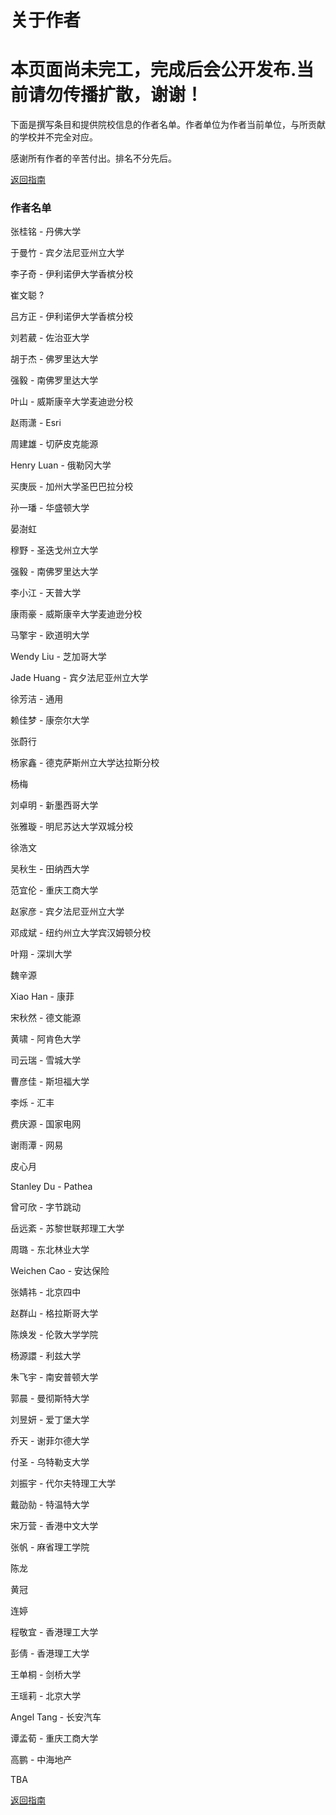 # 关于作者

# 本页面尚未完工，完成后会公开发布.当前请勿传播扩散，谢谢！

下面是撰写条目和提供院校信息的作者名单。作者单位为作者当前单位，与所贡献的学校并不完全对应。

感谢所有作者的辛苦付出。排名不分先后。

[返回指南](https://gis-info.github.io/)

### 作者名单

张桂铭 - 丹佛大学

于曼竹 - 宾夕法尼亚州立大学

李子奇 - 伊利诺伊大学香槟分校

崔文聪 ?

吕方正 - 伊利诺伊大学香槟分校

刘若葳 - 佐治亚大学

胡于杰 - 佛罗里达大学

强毅 - 南佛罗里达大学

叶山 - 威斯康辛大学麦迪逊分校

赵雨潇 - Esri

周建雄 - 切萨皮克能源

Henry Luan - 俄勒冈大学

买庚辰 - 加州大学圣巴巴拉分校

孙一璠 - 华盛顿大学

晏澍虹

穆野 - 圣迭戈州立大学

强毅 - 南佛罗里达大学

李小江 - 天普大学

康雨豪 - 威斯康辛大学麦迪逊分校

马擎宇 - 欧道明大学

Wendy Liu - 芝加哥大学

Jade Huang - 宾夕法尼亚州立大学

徐芳洁 - 通用

赖佳梦 - 康奈尔大学

张蔚行 

杨家鑫 - 德克萨斯州立大学达拉斯分校

杨梅

刘卓明 - 新墨西哥大学

张雅璇 - 明尼苏达大学双城分校

徐浩文

吴秋生 - 田纳西大学

范宜伦 - 重庆工商大学

赵家彦 - 宾夕法尼亚州立大学

邓成斌 - 纽约州立大学宾汉姆顿分校

叶翔 - 深圳大学

魏辛源

Xiao Han - 康菲

宋秋然 - 德文能源

黄啸 - 阿肯色大学

司云瑞 - 雪城大学

曹彦佳 - 斯坦福大学

<!--加拿大-->

李烁 - 汇丰

费庆源 - 国家电网

谢雨潭 - 网易

皮心月 

Stanley Du - Pathea

曾可欣 - 字节跳动

岳远紊 - 苏黎世联邦理工大学

周璐 - 东北林业大学

Weichen Cao - 安达保险

张婧祎 - 北京四中

<!--英国-->
赵群山 - 格拉斯哥大学

陈焕发 - 伦敦大学学院

杨源譞 - 利兹大学

朱飞宇 - 南安普顿大学

郭晨 - 曼彻斯特大学

刘昱妍 - 爱丁堡大学

乔天 - 谢菲尔德大学

<!--荷兰-->

付圣 - 乌特勒支大学

刘振宇 - 代尔夫特理工大学

戴劭勍 - 特温特大学


<!--亚澳-->

宋万营 - 香港中文大学

张帆 - 麻省理工学院

陈龙 

黄冠

连婷

程敬宜 - 香港理工大学

彭倩 - 香港理工大学

<!--新加坡-->

王单桐 - 剑桥大学

<!--澳大利亚-->

王瑶莉 - 北京大学

Angel Tang - 长安汽车

谭孟荀 - 重庆工商大学

高鹏 - 中海地产


TBA

[返回指南](https://gis-info.github.io/)
